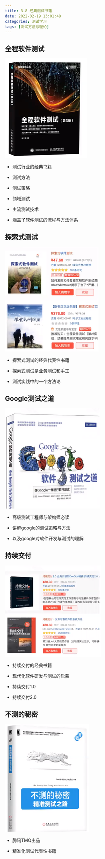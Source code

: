 ```yaml
---
title: 3.8 经典测试书籍
date: 2022-02-19 13:01:48
categories: 测试学习
tags: [测试方法与理论]
---
```


## 全程软件测试

<img src="3-8-经典测试书籍/image-20220214004243778.png" alt="image-20220214004243778"  />

- 测试行业的经典书籍

- 测试方法

- 测试策略

- 领域测试

- 主流测试技术

- 涵盖了软件测试的流程与方法体系


## 探索式测试

![image-20220214004255851](3-8-经典测试书籍/image-20220214004255851.png)

- 探索式测试的经典代表性书籍

- 探索式测试是业务测试和手工

- 测试实践中的一个方法论


## Google测试之道

![image-20220214004309941](3-8-经典测试书籍/image-20220214004309941.png)

- 高级测试工程师与架构师必读

- 讲解google的测试策略与方法

- 以及google对软件开发与测试的理解


## 持续交付

<img src="3-8-经典测试书籍/image-20220214004324096.png" alt="image-20220214004324096"  />

- 持续交付的经典书籍

- 现代化软件研发与测试的启蒙

- 持续交付1.0

- 持续交付2.0


## 不测的秘密

<img src="3-8-经典测试书籍/image-20220214004336430.png" alt="image-20220214004336430"  />

- 腾讯TMQ出品

- 精准化测试代表性书籍
